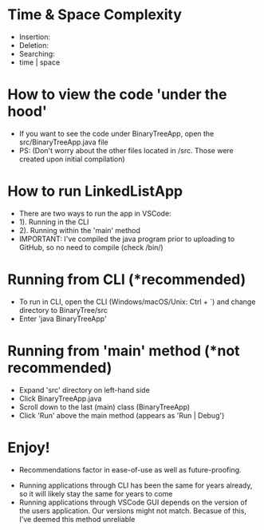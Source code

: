 # Time & Space Complexity
- Insertion: 
- Deletion: 
- Searching: 
- time | space

# How to view the code 'under the hood'
- If you want to see the code under BinaryTreeApp, open the src/BinaryTreeApp.java file
- PS: (Don't worry about the other files located in /src. Those were created upon initial compilation)

# How to run LinkedListApp
- There are two ways to run the app in VSCode:
- 1). Running in the CLI
- 2). Running within the 'main' method
- IMPORTANT: I've compiled the java program prior to uploading to GitHub, so no need to compile (check /bin/)

# Running from CLI (*recommended)
- To run in CLI, open the CLI (Windows/macOS/Unix: Ctrl + `) and change directory to BinaryTree/src
- Enter 'java BinaryTreeApp'

# Running from 'main' method (*not recommended)
- Expand 'src' directory on left-hand side
- Click BinaryTreeApp.java
- Scroll down to the last (main) class (BinaryTreeApp)
- Click 'Run' above the main method (appears as 'Run | Debug')

# Enjoy!

* Recommendations factor in ease-of-use as well as future-proofing.
- Running applications through CLI has been the same for years already, so it will likely stay the same for years to come
- Running applications through VSCode GUI depends on the version of the users application. Our versions might not match. Becasue of this, I've deemed this method unreliable
